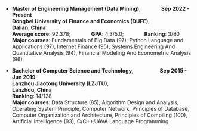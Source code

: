 - **Master of Engineering Management (Data Mining)**, &nbsp;&nbsp;&nbsp;&nbsp;&nbsp;&nbsp;&nbsp;&nbsp;&nbsp;&nbsp;&nbsp;&nbsp; **Sep 2022 - Present**<br>
**Dongbei University of Finance and Economics (DUFE)**, &nbsp;&nbsp;&nbsp;&nbsp;&nbsp;&nbsp;&nbsp;&nbsp;&nbsp;&nbsp;&nbsp;&nbsp;&nbsp;&nbsp;&nbsp;&nbsp;&nbsp; **Dalian, China**<br>
**Average score**: 92.378; &nbsp;&nbsp;&nbsp;&nbsp;&nbsp;&nbsp;&nbsp;&nbsp;&nbsp;&nbsp;&nbsp;&nbsp; **GPA**: 4.3/5.0; &nbsp;&nbsp;&nbsp;&nbsp;&nbsp;&nbsp;&nbsp;&nbsp;&nbsp;&nbsp;&nbsp;&nbsp; **Ranking**: 3/80<br>
**Major courses**: Fundamentals of Big Data (97), Python Language and Applications (97), Internet Finance (95), Systems Engineering And Quantitative Analysis (94), Financial Modeling And Econometric Analysis (96)<br>

- **Bachelor of Computer Science and Technology**, &nbsp;&nbsp;&nbsp;&nbsp;&nbsp;&nbsp;&nbsp;&nbsp;&nbsp;&nbsp;&nbsp;&nbsp;&nbsp;&nbsp;&nbsp;&nbsp;&nbsp;**Sep 2015 - Jun 2019**<br>
**Lanzhou Jiaotong University (LZJTU)**, &nbsp;&nbsp;&nbsp;&nbsp;&nbsp;&nbsp;&nbsp;&nbsp;&nbsp;&nbsp;&nbsp;&nbsp;&nbsp;&nbsp;&nbsp;&nbsp;&nbsp;&nbsp;&nbsp;&nbsp;&nbsp;&nbsp;&nbsp;&nbsp;&nbsp;&nbsp;&nbsp;&nbsp;&nbsp;&nbsp;&nbsp;&nbsp;&nbsp;&nbsp;&nbsp;&nbsp;&nbsp;&nbsp;&nbsp;&nbsp;&nbsp;&nbsp;&nbsp;&nbsp; **Lanzhou, China**<br>
**Ranking**: 14/128<br>
**Major courses**: Data Structure (85), Algorithm Design and Analysis, Operating System Principle, Computer Network, Principles of Database, Computer Organization and Architecture, Principles of Compiling (100), Artificial Intelligence (93), C/C++/JAVA Language Programming